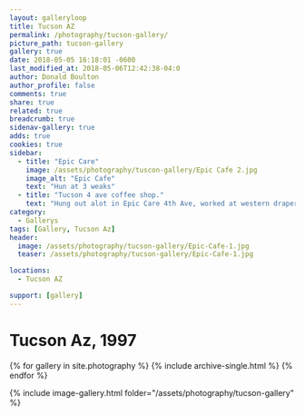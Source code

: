 ```yaml
---
layout: galleryloop
title: Tucson AZ
permalink: /photography/tucson-gallery/
picture_path: tucson-gallery
gallery: true
date: 2018-05-05 16:18:01 -0600
last_modified_at: 2018-05-06T12:42:38-04:0
author: Donald Boulton
author_profile: false
comments: true
share: true
related: true
breadcrumb: true
sidenav-gallery: true
adds: true
cookies: true
sidebar:
  - title: "Epic Care"
    image: /assets/photography/tuscon-gallery/Epic Cafe 2.jpg
    image_alt: "Epic Cafe"
    text: "Hun at 3 weaks"
  - title: "Tucson 4 ave coffee shop."
    text: "Hung out alot in Epic Care 4th Ave, worked at western drapery down the street."
category:
  - Gallerys
tags: [Gallery, Tucson Az]  
header:
  image: /assets/photography/tucson-gallery/Epic-Cafe-1.jpg
  teaser: /assets/photography/tucson-gallery/Epic-Cafe-1.jpg

locations:
  - Tucson AZ

support: [gallery]
---
```

# Tucson Az, 1997

{% for gallery in site.photography %}
  {% include archive-single.html %}
{% endfor %}

{% include image-gallery.html folder="/assets/photography/tucson-gallery" %}